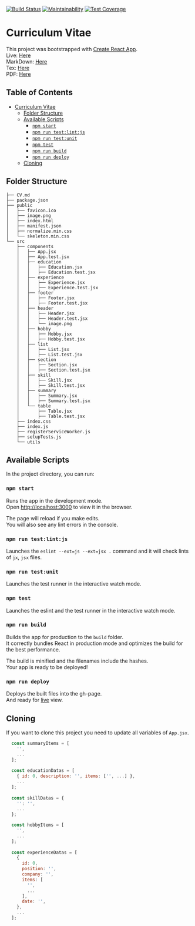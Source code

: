 [![Build Status](https://travis-ci.org/enkhee-Osiris/curriculum_vitae.svg?branch=develop)](https://travis-ci.org/enkhee-Osiris/curriculum_vitae)
[![Maintainability](https://api.codeclimate.com/v1/badges/fc7423cb3bd49a908d5e/maintainability)](https://codeclimate.com/github/enkhee-Osiris/curriculum_vitae/maintainability)
[![Test Coverage](https://api.codeclimate.com/v1/badges/fc7423cb3bd49a908d5e/test_coverage)](https://codeclimate.com/github/enkhee-Osiris/curriculum_vitae/test_coverage)

# Curriculum Vitae

This project was bootstrapped with [Create React App](https://github.com/facebookincubator/create-react-app).  
Live: [Here](https://enkhee-osiris.github.io/curriculum_vitae)  
MarkDown: [Here](https://github.com/enkhee-Osiris/curriculum_vitae/blob/master/CV.md)  
Tex: [Here](https://github.com/enkhee-Osiris/curriculum_vitae/blob/master/tex/cv.tex)  
PDF: [Here](https://github.com/enkhee-Osiris/curriculum_vitae/blob/master/tex/cv.pdf)

## Table of Contents

- [Curriculum Vitae](#curriculum-vitae)
  - [Folder Structure](#folder-structure)
  - [Available Scripts](#available-scripts)
    - [`npm start`](#npm-start)
    - [`npm run test:lint:js`](#npm-run-testlintjs)
    - [`npm run test:unit`](#npm-run-testunit)
    - [`npm test`](#npm-test)
    - [`npm run build`](#npm-run-build)
    - [`npm run deploy`](#npm-run-deploy)
  - [Cloning](#cloning)

## Folder Structure

```
├── CV.md
├── package.json
├── public
│   ├── favicon.ico
│   ├── image.png
│   ├── index.html
│   ├── manifest.json
│   ├── normalize.min.css
│   └── skeleton.min.css
└── src
    ├── components
    │   ├── App.jsx
    │   ├── App.test.jsx
    │   ├── education
    │   │   ├── Education.jsx
    │   │   ├── Education.test.jsx
    │   ├── experience
    │   │   ├── Experience.jsx
    │   │   ├── Experience.test.jsx
    │   ├── footer
    │   │   ├── Footer.jsx
    │   │   ├── Footer.test.jsx
    │   ├── header
    │   │   ├── Header.jsx
    │   │   ├── Header.test.jsx
    │   │   └── image.png
    │   ├── hobby
    │   │   ├── Hobby.jsx
    │   │   ├── Hobby.test.jsx
    │   ├── list
    │   │   ├── List.jsx
    │   │   ├── List.test.jsx
    │   ├── section
    │   │   ├── Section.jsx
    │   │   ├── Section.test.jsx
    │   ├── skill
    │   │   ├── Skill.jsx
    │   │   ├── Skill.test.jsx
    │   ├── summary
    │   │   ├── Summary.jsx
    │   │   ├── Summary.test.jsx
    │   └── table
    │       ├── Table.jsx
    │       ├── Table.test.jsx
    ├── index.css
    ├── index.js
    ├── registerServiceWorker.js
    ├── setupTests.js
    └── utils
```

## Available Scripts

In the project directory, you can run:

### `npm start`

Runs the app in the development mode.<br>
Open [http://localhost:3000](http://localhost:3000) to view it in the browser.

The page will reload if you make edits.<br>
You will also see any lint errors in the console.

### `npm run test:lint:js`

Launches the `eslint --ext=js --ext=jsx .` command and 
it will check lints of `jx`, `jsx` files. 

### `npm run test:unit`

Launches the test runner in the interactive watch mode.

### `npm test`

Launches the eslint and the test runner in the interactive watch mode.

### `npm run build`

Builds the app for production to the `build` folder.<br>
It correctly bundles React in production mode and optimizes the build for the best performance.

The build is minified and the filenames include the hashes.<br>
Your app is ready to be deployed!

### `npm run deploy`

Deploys the built files into the gh-page.<br>
And ready for [live](https://enkhee-osiris.github.io/curriculum_vitae) view.

## Cloning

If you want to clone this project you need to update all variables of `App.jsx`.

```javascript
  const summaryItems = [
    '',
    ...
  ];
  
  const educationDatas = [
    { id: 0, description: '', items: ['', ...] },
    ...
  ];
  
  const skillDatas = {
    '': '',
    ...
  };

  const hobbyItems = [
    '',
    ...
  ];
    
  const experienceDatas = [
    {
      id: 0,
      position: '',
      company: '',
      items: [
        '',
        ...
      ],
      date: '',
    },
    ...
  ];
```
